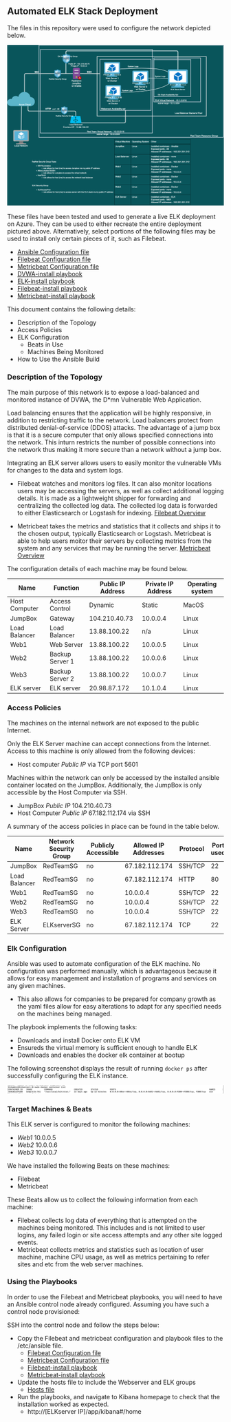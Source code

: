 ## Automated ELK Stack Deployment

The files in this repository were used to configure the network depicted below.

![alt text](https://github.com/UCB-CyberSecurity-Cohort5/elk-stack-project-kamkay/blob/main/NetworkDiagrams/VN1%2Belknet.png)

These files have been tested and used to generate a live ELK deployment on Azure. They can be used to either recreate the entire deployment pictured above. Alternatively, select portions of the following files may be used to install only certain pieces of it, such as Filebeat.

- [Ansible Configuration file](https://github.com/UCB-CyberSecurity-Cohort5/elk-stack-project-kamkay/blob/main/ConfigFiles/ansible.cfg)
- [Filebeat Configuration file](https://github.com/UCB-CyberSecurity-Cohort5/elk-stack-project-kamkay/blob/main/ConfigFiles/filebeat-config.yml)
- [Metricbeat Configuration file](https://github.com/UCB-CyberSecurity-Cohort5/elk-stack-project-kamkay/blob/main/ConfigFiles/metricbeat-config.yml)
- [DVWA-install playbook](https://github.com/UCB-CyberSecurity-Cohort5/elk-stack-project-kamkay/blob/main/Playbooks/install-dvwa.yml)
- [ELK-install playbook](https://github.com/UCB-CyberSecurity-Cohort5/elk-stack-project-kamkay/blob/main/Playbooks/install-elk.yml)
- [Filebeat-install playbook](https://github.com/UCB-CyberSecurity-Cohort5/elk-stack-project-kamkay/blob/main/Playbooks/filebeat-playbook.yml)
- [Metricbeat-install playbook](https://github.com/UCB-CyberSecurity-Cohort5/elk-stack-project-kamkay/blob/main/Playbooks/metricbeat-playbook.yml)

This document contains the following details:
- Description of the Topology
- Access Policies
- ELK Configuration
  - Beats in Use
  - Machines Being Monitored
- How to Use the Ansible Build

### Description of the Topology

The main purpose of this network is to expose a load-balanced and monitored instance of DVWA, the D*mn Vulnerable Web Application.

Load balancing ensures that the application will be highly responsive, in addition to restricting traffic to the network.
Load balancers protect from distributed denial-of-service (DDOS) attacks.
The advantage of a jump box is that it is a secure computer that only allows specified connections into the network. This inturn restricts the number of possible connections into the network thus making it more secure than a network without a jump box. 

Integrating an ELK server allows users to easily monitor the vulnerable VMs for changes to the data and system logs.
- Filebeat watches and monitors log files. It can also monitor locations users may be accessing the servers, as well as collect additional logging details. It is made as a lightweight shipper for forwarding and centralizing the collected log data. The collected log data is forwarded to either Elasticsearch or Logstash for indexing. 
[Filebeat Overview](https://www.elastic.co/guide/en/beats/filebeat/current/filebeat-overview.html)
 
- Metricbeat takes the metrics and statistics that it collects and ships it to the chosen output, typically Elasticsearch or Logstash. Metricbeat is able to help users moitor their servers by collecting metrics from the system and any services that may be running the server. 
[Metricbeat Overview](https://www.elastic.co/guide/en/beats/metricbeat/current/metricbeat-overview.html)

The configuration details of each machine may be found below.

| Name          | Function        | Public IP Address | Private IP Address | Operating system |
|---------------|-----------------|-------------------|--------------------|------------------|
| Host Computer | Access Control  | Dynamic           | Static             | MacOS            |
| JumpBox       | Gateway         | 104.210.40.73     | 10.0.0.4           | Linux            |
| Load Balancer | Load Balancer   | 13.88.100.22      | n/a                | Linux            |
| Web1          | Web Server      | 13.88.100.22      | 10.0.0.5           | Linux            |
| Web2          | Backup Server 1 | 13.88.100.22      | 10.0.0.6           | Linux            |
| Web3          | Backup Server 2 | 13.88.100.22      | 10.0.0.7           | Linux            |
| ELK server    | ELK server      | 20.98.87.172      | 10.1.0.4           | Linux            |

### Access Policies

The machines on the internal network are not exposed to the public Internet. 

Only the ELK Server machine can accept connections from the Internet. Access to this machine is only allowed from the following devices:
- Host computer *Public IP* via TCP port 5601

Machines within the network can only be accessed by the installed ansible container located on the JumpBox. Additionally, the JumpBox is only accessible by the Host Computer via SSH.
- JumpBox *Public IP* 104.210.40.73
- Host Computer *Public IP* 67.182.112.174 via SSH

A summary of the access policies in place can be found in the table below.

| Name          | Network Security Group | Publicly Accessible | Allowed IP Addresses | Protocol | Port used |
|---------------|------------------------|---------------------|----------------------|----------|-----------|
| JumpBox       | RedTeamSG              | no                  | 67.182.112.174       | SSH/TCP  | 22        |
| Load Balancer | RedTeamSG              | no                  | 67.182.112.174       | HTTP     | 80        |
| Web1          | RedTeamSG              | no                  | 10.0.0.4             | SSH/TCP  | 22        |
| Web2          | RedTeamSG              | no                  | 10.0.0.4             | SSH/TCP  | 22        |
| Web3          | RedTeamSG              | no                  | 10.0.0.4             | SSH/TCP  | 22        |
| ELK Server    | ELKserverSG            | no                  | 67.182.112.174       | TCP      | 22        |

### Elk Configuration

Ansible was used to automate configuration of the ELK machine. No configuration was performed manually, which is advantageous because it allows for easy management and installation of programs and services on any given machines.  
- This also allows for companies to be prepared for company growth as the yaml files allow for easy alterations to adapt for any specified needs on the machines being managed. 

The playbook implements the following tasks:
- Downloads and install Docker onto ELK VM
- Ensureds the virtual memory is sufficient enough to handle ELK
- Downloads and enables the docker elk container at bootup

The following screenshot displays the result of running `docker ps` after successfully configuring the ELK instance.

![DockerPSOutput.png](https://github.com/UCB-CyberSecurity-Cohort5/elk-stack-project-kamkay/blob/main/images/screenshots/dockerListOutput.png)

### Target Machines & Beats
This ELK server is configured to monitor the following machines:
- *Web1* 10.0.0.5
- *Web2* 10.0.0.6
- *Web3* 10.0.0.7

We have installed the following Beats on these machines:
- Filebeat
- Metricbeat

These Beats allow us to collect the following information from each machine:
- Filebeat collects log data of everything that is attempted on the machines being monitored. This includes and is not limited to user logins, any failed login or site access attempts and any other site logged events. 
- Metricbeat collects metrics and statistics such as location of user machine, machine CPU usage, as well as metrics pertaining to refer sites and etc from the web server machines. 

### Using the Playbooks
In order to use the Filebeat and Metricbeat playbooks, you will need to have an Ansible control node already configured. Assuming you have such a control node provisioned: 

SSH into the control node and follow the steps below:
- Copy the Filebeat and metricbeat configuration and playbook files to the /etc/ansible file.
  - [Filebeat Configuration file](https://github.com/UCB-CyberSecurity-Cohort5/elk-stack-project-kamkay/blob/main/ConfigFiles/filebeat-config.yml)
  - [Metricbeat Configuration file](https://github.com/UCB-CyberSecurity-Cohort5/elk-stack-project-kamkay/blob/main/ConfigFiles/metricbeat-config.yml)
  - [Filebeat-install playbook](https://github.com/UCB-CyberSecurity-Cohort5/elk-stack-project-kamkay/blob/main/Playbooks/filebeat-playbook.yml)
  - [Metricbeat-install playbook](https://github.com/UCB-CyberSecurity-Cohort5/elk-stack-project-kamkay/blob/main/Playbooks/metricbeat-playbook.yml)
- Update the hosts file to include the Webserver and ELK groups 
  - [Hosts file](https://github.com/UCB-CyberSecurity-Cohort5/elk-stack-project-kamkay/blob/main/hosts)
- Run the playbooks, and navigate to Kibana homepage to check that the installation worked as expected.
  - http://[ELKserver IP]/app/kibana#/home 